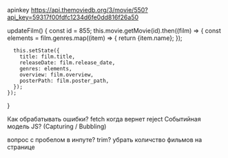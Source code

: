 apinkey https://api.themoviedb.org/3/movie/550?api_key=59317f00fdfc1234d6fe0dd816f26a50

updateFilm() {
const id = 855;
this.movie.getMovie(id).then((film) => {
const elements = film.genres.map((item) => {
return <span key={item.id}>{item.name}</span>;
});

      this.setState({
        title: film.title,
        releaseDate: film.release_date,
        genres: elements,
        overview: film.overview,
        posterPath: film.poster_path,
      });
    });

}

Как обрабатывать ошибки? fetch когда вернет reject
Событийная модель JS? (Capturing / Bubbling)

вопрос с пробелом в инпуте? trim?
убрать количство фильмов на странице
